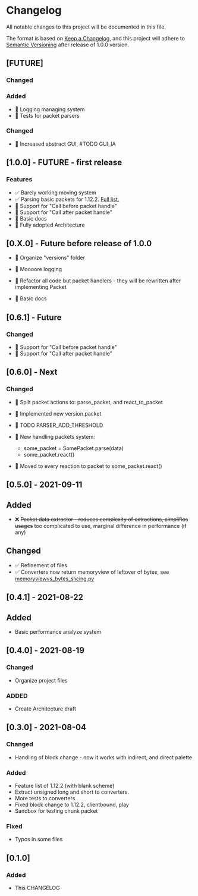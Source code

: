 # Changelog

All notable changes to this project will be documented in this file.

The format is based on [Keep a Changelog](https://keepachangelog.com/en/1.0.0/),
and this project will adhere
to [Semantic Versioning](https://semver.org/spec/v2.0.0.html) after release of
1.0.0 version.

## [FUTURE]

### Changed

### Added

- 🔲 Logging managing system
- 🔲 Tests for packet parsers

### Changed

- 🔲 Increased abstract GUI, #TODO GUI_IA

## [1.0.0] - FUTURE - first release

### Features

- ✅ Barely working moving system
- ✅ Parsing basic packets for
  1.12.2. [Full list.](/MinecraftConsoleClient/versions/v1_12_2/FEATURES.md)
- 🔲 Support for "Call before packet handle"
- 🔲 Support for "Call after packet handle"
- 🔲 Basic docs
- 🔲 Fully adopted Architecture

## [0.X.0] - Future before release of 1.0.0

- 🔲 Organize "versions" folder

- 🔲 Moooore logging
- 🔲 Refactor all code but packet handlers - they will be rewritten after
  implementing Packet

- 🔲 Basic docs

## [0.6.1] - Future

### Changed

- 🔲 Support for "Call before packet handle"
- 🔲 Support for "Call after packet handle"

## [0.6.0] - Next

### Changed
- 🔲 Split packet actions to: parse_packet, and react_to_packet
- 🔲 Implemented new version.packet
- 🔲 TODO PARSER_ADD_THRESHOLD

- 🔲 New handling packets system: 
  - some_packet = SomePacket.parse(data)
  - some_packet.react()
- 🔲 Moved to every reaction to packet to some_packet.react()
 


## [0.5.0] - 2021-09-11

## Added

- ❌ ~~Packet data extractor - reduces complexity of extractions, simplifies
  usages~~ too complicated to use, marginal difference in performance (if any)

## Changed

- ✅ Refinement of files
- ✅ Converters now return memoryview of leftover of bytes, see
  [memoryviewvs_bytes_slicing.py](https://github.com/Nielotz/python_benchmarks/blob/master/memoryview_vs_bytes_slicing.py)

## [0.4.1] - 2021-08-22

## Added

- Basic performance analyze system

## [0.4.0] - 2021-08-19

### Changed

- Organize project files

### ADDED

- Create Architecture draft

## [0.3.0] - 2021-08-04

### Changed

- Handling of block change - now it works with indirect, and direct palette

### Added

- Feature list of 1.12.2 (with blank scheme)
- Extract unsigned long and short to converters.
- More tests to converters
- Fixed block change to 1.12.2, clientbound, play
- Sandbox for testing chunk packet

### Fixed

- Typos in some files

## [0.1.0]

### Added

- This CHANGELOG